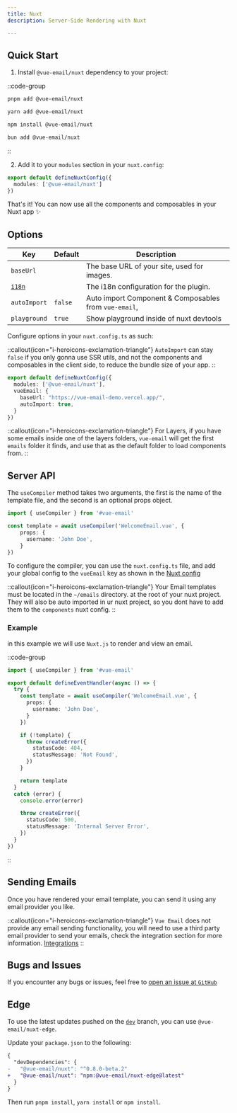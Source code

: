 ```yaml
---
title: Nuxt
description: Server-Side Rendering with Nuxt

---
```


## Quick Start

1. Install `@vue-email/nuxt` dependency to your project:

::code-group

```sh [pnpm]
pnpm add @vue-email/nuxt
```

```bash [yarn]
yarn add @vue-email/nuxt
```

```bash [npm]
npm install @vue-email/nuxt
```

```bash [bun]
bun add @vue-email/nuxt
```

::

2. Add it to your `modules` section in your `nuxt.config`:

```ts [nuxt.config.ts]
export default defineNuxtConfig({
  modules: ['@vue-email/nuxt']
})
```

That's it! You can now use all the components and composables in your Nuxt app ✨

## Options

| Key                      | Default                | Description                                      |
| ------------------------ | ---------------------- | ------------------------------------------------ |
| `baseUrl`                 |                    | The base URL of your site, used for images.    |
| [`i18n`](/plugins/i18n)                 |                 | The i18n configuration for the plugin.                      |
| `autoImport`                  | `false`        | Auto import Component & Composables from `vue-email`,                         |
| `playground`         | `true`          | Show playground inside of nuxt devtools   |

Configure options in your `nuxt.config.ts` as such:


::callout{icon="i-heroicons-exclamation-triangle"}
`AutoImport` can stay `false` if you only gonna use SSR utils, and not the components and composables in the client side, to reduce the bundle size of your app.
::


```ts [nuxt.config.ts]
export default defineNuxtConfig({
  modules: ['@vue-email/nuxt'],
  vueEmail: {
    baseUrl: "https://vue-email-demo.vercel.app/",
    autoImport: true,
  }
})
```
::callout{icon="i-heroicons-exclamation-triangle"}
For Layers, if you have some emails inside one of the layers folders, `vue-email` will get the first `emails` folder it finds, and use that as the default folder to load components from.
::


## Server API

The `useCompiler` method takes two arguments, the first is the name of the template file, and the second is an optional props object.

```ts
import { useCompiler } from '#vue-email'

const template = await useCompiler('WelcomeEmail.vue', {
    props: {
      username: 'John Doe',
    }
})

```

To configure the compiler, you can use the `nuxt.config.ts` file, and add your global config to the `vueEmail` key as shown in the [Nuxt config](/getting-started/installation#options) 

::callout{icon="i-heroicons-exclamation-triangle"}
Your Email templates must be located in the `~/emails` directory. at the root of your nuxt project.
They will also be auto imported in ur nuxt project, so you dont have to add them to the `components` nuxt config.
::


### Example

in this example we will use `Nuxt.js` to render and view an email.

::code-group

```ts [Nuxt 3]
import { useCompiler } from '#vue-email'

export default defineEventHandler(async () => {
  try {
    const template = await useCompiler('WelcomeEmail.vue', {
      props: {
        username: 'John Doe',
      }
    })

    if (!template) {
      throw createError({
        statusCode: 404,
        statusMessage: 'Not Found',
      })
    }

    return template
  }
  catch (error) {
    console.error(error)

    throw createError({
      statusCode: 500,
      statusMessage: 'Internal Server Error',
    })
  }
})

```

::

## Sending Emails

Once you have rendered your email template, you can send it using any email provider you like.

::callout{icon="i-heroicons-exclamation-triangle"}
`Vue Email` does not provide any email sending functionality, you will need to use a third party email provider to send your emails, check the integration section for more information. [Integrations](/integrations/mailersend)
::

## Bugs and Issues

If you encounter any bugs or issues, feel free to [open an issue at `GitHub`](https://github.com/vue-email/nuxt/issues)


## Edge

To use the latest updates pushed on the [`dev`](https://github.com/vue-email/nuxt/tree/dev) branch, you can use `@vue-email/nuxt-edge`.

Update your `package.json` to the following:

```diff [package.json]
{
  "devDependencies": {
-   "@vue-email/nuxt": "^0.8.0-beta.2"
+   "@vue-email/nuxt": "npm:@vue-email/nuxt-edge@latest"
  }
}
```

Then run `pnpm install`, `yarn install` or `npm install`.

